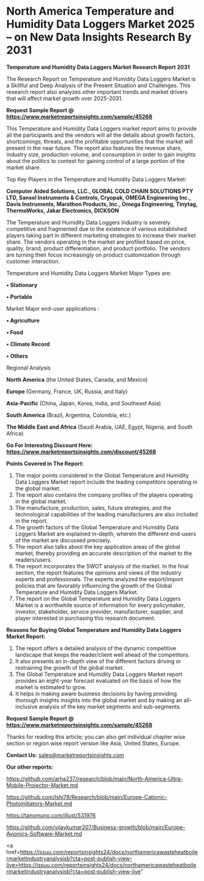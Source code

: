 # North America Temperature and Humidity Data Loggers Market 2025 – on New Data Insights Research By 2031

<strong>Temperature and Humidity Data Loggers Market Research Report 2031</strong>

The Research Report on Temperature and Humidity Data Loggers Market is a Skillful and Deep Analysis of the Present Situation and Challenges. This research report also analyzes other important trends and market drivers that will affect market growth over 2025-2031.

<strong>Request Sample Report @ <a href=https://www.marketreportsinsights.com/sample/45268>https://www.marketreportsinsights.com/sample/45268</a></strong>

This Temperature and Humidity Data Loggers market report aims to provide all the participants and the vendors will all the details about growth factors, shortcomings, threats, and the profitable opportunities that the market will present in the near future. The report also features the revenue share, industry size, production volume, and consumption in order to gain insights about the politics to contest for gaining control of a large portion of the market share.

Top Key Players in the Temperature and Humidity Data Loggers Market:

<strong>Computer Aided Solutions, LLC., GLOBAL COLD CHAIN SOLUTIONS PTY LTD, Sansel Instruments & Controls, Cryopak, OMEGA Engineering Inc., Davis Instruments, Marathon Products, Inc., Omega Engineering, Tinytag, ThermoWorks, Jakar Electronics, DICKSON</strong>

The Temperature and Humidity Data Loggers Industry is severely competitive and fragmented due to the existence of various established players taking part in different marketing strategies to increase their market share. The vendors operating in the market are profiled based on price, quality, brand, product differentiation, and product portfolio. The vendors are turning their focus increasingly on product customization through customer interaction.

Temperature and Humidity Data Loggers Market Major Types are:

<strong>•  Stationary

•  Portable</strong>

Market Major end-user applications :

<strong>•  Agriculture

•  Food

•  Climate Record

•  Others</strong>

Regional Analysis

</u><strong><b>North America</b></strong> (the United States, Canada, and Mexico)

<strong><b>Europe </b></strong>(Germany, France, UK, Russia, and Italy)

<strong><b>Asia-Pacific</b></strong> (China, Japan, Korea, India, and Southeast Asia)

<strong><b>South America</b></strong> (Brazil, Argentina, Colombia, etc.)

<strong><b>The Middle East and Africa</b></strong> (Saudi Arabia, UAE, Egypt, Nigeria, and South Africa)

<strong>Go For Interesting Discount Here: <a href=https://www.marketreportsinsights.com/discount/45268>https://www.marketreportsinsights.com/discount/45268</a></strong>

<strong>Points Covered in The Report:</strong>
<ol>
  <li>The major points considered in the Global Temperature and Humidity Data Loggers Market report include the leading competitors operating in the global market.</li>
  <li>The report also contains the company profiles of the players operating in the global market.</li>
  <li>The manufacture, production, sales, future strategies, and the technological capabilities of the leading manufacturers are also included in the report.</li>
  <li>The growth factors of the Global Temperature and Humidity Data Loggers Market are explained in-depth, wherein the different end-users of the market are discussed precisely.</li>
  <li>The report also talks about the key application areas of the global market, thereby providing an accurate description of the market to the readers/users.</li>
  <li>The report incorporates the SWOT analysis of the market. In the final section, the report features the opinions and views of the industry experts and professionals. The experts analyzed the export/import policies that are favorably influencing the growth of the Global Temperature and Humidity Data Loggers Market.</li>
  <li>The report on the Global Temperature and Humidity Data Loggers Market is a worthwhile source of information for every policymaker, investor, stakeholder, service provider, manufacturer, supplier, and player interested in purchasing this research document.</li>
</ol>
<strong>Reasons for Buying Global Temperature and Humidity Data Loggers Market Report:</strong>

<ol>
  <li>The report offers a detailed analysis of the dynamic competitive landscape that keeps the reader/client well ahead of the competitors.</li>
  <li>It also presents an in-depth view of the different factors driving or restraining the growth of the global market.</li>
  <li>The Global Temperature and Humidity Data Loggers Market report provides an eight-year forecast evaluated on the basis of how the market is estimated to grow.</li>
  <li>It helps in making aware business decisions by having providing thorough insights insights into the global market and by making an all-inclusive analysis of the key market segments and sub-segments.</li>
</ol>
<strong>Request Sample Report @ <a href=https://www.marketreportsinsights.com/sample/45268>https://www.marketreportsinsights.com/sample/45268</a></strong>


Thanks for reading this article; you can also get individual chapter wise section or region wise report version like Asia, United States, Europe.

<strong>Contact Us:</strong>
sales@marketreportsinsights.com

<strong>Our other reports:</strong>

<a href=https://github.com/arha237/research/blob/main/North-America-Ultra-Mobile-Projector-Market.md>https://github.com/arha237/research/blob/main/North-America-Ultra-Mobile-Projector-Market.md</a>

<a href=https://github.com/Ishi78/Research/blob/main/Europe-Cationic-Photoinitiators-Market.md>https://github.com/Ishi78/Research/blob/main/Europe-Cationic-Photoinitiators-Market.md</a>

<a href=https://tanomuno.com/illust/531976>https://tanomuno.com/illust/531976</a>

<a href=https://github.com/vijaykumar207/Business-growth/blob/main/Europe-Avionics-Software-Market.md>https://github.com/vijaykumar207/Business-growth/blob/main/Europe-Avionics-Software-Market.md</a>

<a href=https://issuu.com/reportsinsights24/docs/northamericawasteheatboilermarketindustryanalysisb?cta=post-publish-view-live>https://issuu.com/reportsinsights24/docs/northamericawasteheatboilermarketindustryanalysisb?cta=post-publish-view-live</a>"
